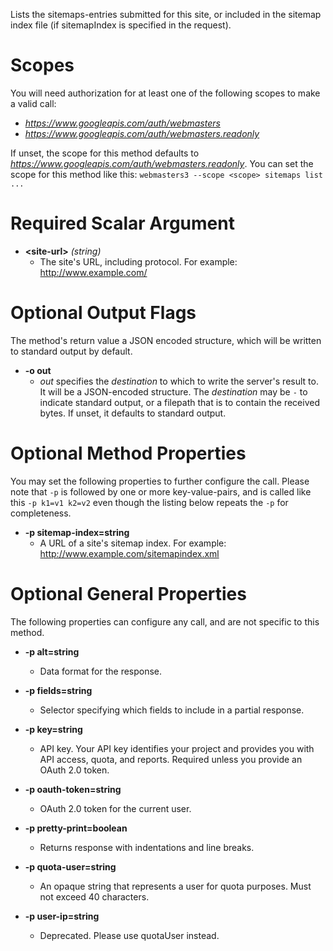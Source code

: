 Lists the sitemaps-entries submitted for this site, or included in the sitemap index file (if sitemapIndex is specified in the request).
# Scopes

You will need authorization for at least one of the following scopes to make a valid call:

* *https://www.googleapis.com/auth/webmasters*
* *https://www.googleapis.com/auth/webmasters.readonly*

If unset, the scope for this method defaults to *https://www.googleapis.com/auth/webmasters.readonly*.
You can set the scope for this method like this: `webmasters3 --scope <scope> sitemaps list ...`
# Required Scalar Argument
* **&lt;site-url&gt;** *(string)*
    - The site&#39;s URL, including protocol. For example: http://www.example.com/

# Optional Output Flags

The method's return value a JSON encoded structure, which will be written to standard output by default.

* **-o out**
    - *out* specifies the *destination* to which to write the server's result to.
      It will be a JSON-encoded structure.
      The *destination* may be `-` to indicate standard output, or a filepath that is to contain the received bytes.
      If unset, it defaults to standard output.
# Optional Method Properties

You may set the following properties to further configure the call. Please note that `-p` is followed by one 
or more key-value-pairs, and is called like this `-p k1=v1 k2=v2` even though the listing below repeats the
`-p` for completeness.

* **-p sitemap-index=string**
    - A URL of a site&#39;s sitemap index. For example: http://www.example.com/sitemapindex.xml

# Optional General Properties

The following properties can configure any call, and are not specific to this method.

* **-p alt=string**
    - Data format for the response.

* **-p fields=string**
    - Selector specifying which fields to include in a partial response.

* **-p key=string**
    - API key. Your API key identifies your project and provides you with API access, quota, and reports. Required unless you provide an OAuth 2.0 token.

* **-p oauth-token=string**
    - OAuth 2.0 token for the current user.

* **-p pretty-print=boolean**
    - Returns response with indentations and line breaks.

* **-p quota-user=string**
    - An opaque string that represents a user for quota purposes. Must not exceed 40 characters.

* **-p user-ip=string**
    - Deprecated. Please use quotaUser instead.
